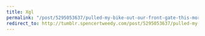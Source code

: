 ```yaml
---
title: Xgl
permalink: "/post/5295053637/pulled-my-bike-out-our-front-gate-this-morning-and"
redirect_to: http://tumblr.spencertweedy.com/post/5295053637/pulled-my-bike-out-our-front-gate-this-morning-and
---
```


